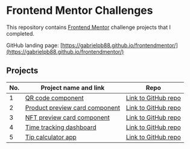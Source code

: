 # Frontend Mentor Challenges

This repository contains [Frontend Mentor](https://www.frontendmentor.io/challenges) challenge projects that I completed.

GitHub landing page: [https://gabrielpb88.github.io/frontendmentor/](https://gabrielpb88.github.io/frontendmentor/)

## Projects

| No. | Project name and link                                                                     | Repo                                                                                        |
|-----|-------------------------------------------------------------------------------------------|---------------------------------------------------------------------------------------------|
| 1   | [QR code component](https://gabrielpb88.github.io/frontendmentor/qr-code-component-main)            | [Link to GitHub repo](https://github.com/gabrielpb88/frontendmentor/tree/main/qr-code-component-main) |
| 2   | [Product preview card component](https://gabrielpb88.github.io/frontendmentor/product-preview-card-component-main)            | [Link to GitHub repo](https://github.com/gabrielpb88/frontendmentor/tree/main/product-preview-card-component-main) |
| 3   | [NFT preview card component](https://gabrielpb88.github.io/frontendmentor/nft-preview-card)            | [Link to GitHub repo](https://github.com/gabrielpb88/frontendmentor/tree/main/nft-preview-card) |
| 4   | [Time tracking dashboard](https://gabrielpb88.github.io/frontendmentor/time-tracking-dashboard-component)            | [Link to GitHub repo](https://github.com/gabrielpb88/frontendmentor/tree/main/time-tracking-dashboard-component) |
| 5   | [Tip calculator app](https://gabrielpb88.github.io/frontendmentor/tip-calculator)            | [Link to GitHub repo](https://github.com/gabrielpb88/frontendmentor/tree/main/tip-calculator) |
